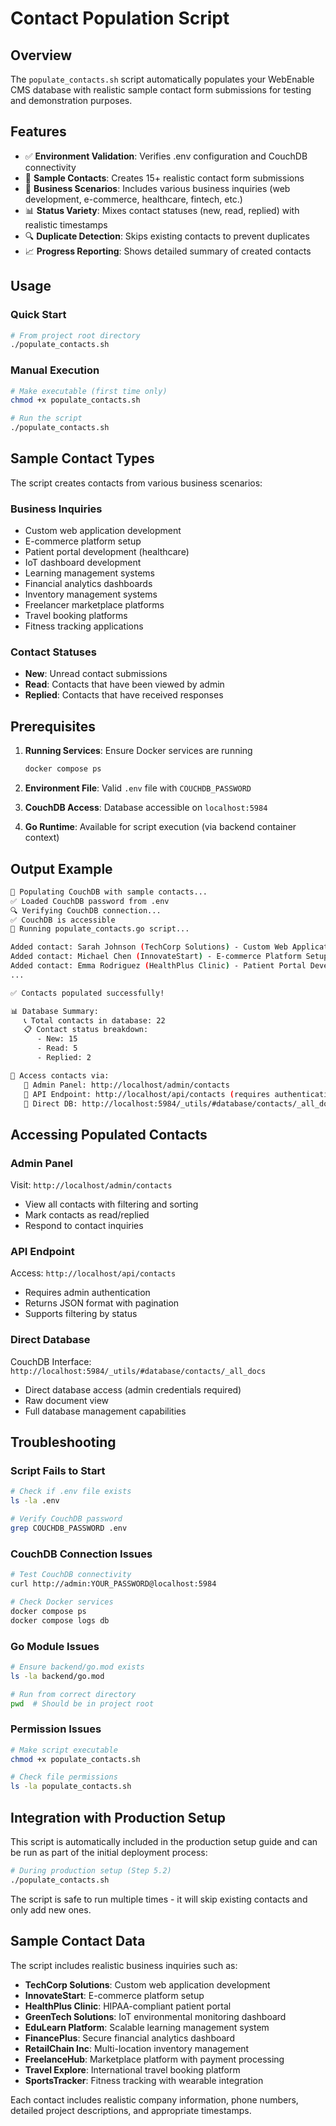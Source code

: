 # Contact Population Script

## Overview

The `populate_contacts.sh` script automatically populates your WebEnable CMS database with realistic sample contact form submissions for testing and demonstration purposes.

## Features

- ✅ **Environment Validation**: Verifies .env configuration and CouchDB connectivity
- 📝 **Sample Contacts**: Creates 15+ realistic contact form submissions
- 🏢 **Business Scenarios**: Includes various business inquiries (web development, e-commerce, healthcare, fintech, etc.)
- 📊 **Status Variety**: Mixes contact statuses (new, read, replied) with realistic timestamps
- 🔍 **Duplicate Detection**: Skips existing contacts to prevent duplicates
- 📈 **Progress Reporting**: Shows detailed summary of created contacts

## Usage

### Quick Start
```bash
# From project root directory
./populate_contacts.sh
```

### Manual Execution
```bash
# Make executable (first time only)
chmod +x populate_contacts.sh

# Run the script
./populate_contacts.sh
```

## Sample Contact Types

The script creates contacts from various business scenarios:

### **Business Inquiries**
- Custom web application development
- E-commerce platform setup
- Patient portal development (healthcare)
- IoT dashboard development
- Learning management systems
- Financial analytics dashboards
- Inventory management systems
- Freelancer marketplace platforms
- Travel booking platforms
- Fitness tracking applications

### **Contact Statuses**
- **New**: Unread contact submissions
- **Read**: Contacts that have been viewed by admin
- **Replied**: Contacts that have received responses

## Prerequisites

1. **Running Services**: Ensure Docker services are running
   ```bash
   docker compose ps
   ```

2. **Environment File**: Valid `.env` file with `COUCHDB_PASSWORD`

3. **CouchDB Access**: Database accessible on `localhost:5984`

4. **Go Runtime**: Available for script execution (via backend container context)

## Output Example

```bash
🚀 Populating CouchDB with sample contacts...
✅ Loaded CouchDB password from .env
🔍 Verifying CouchDB connection...
✅ CouchDB is accessible
📝 Running populate_contacts.go script...

Added contact: Sarah Johnson (TechCorp Solutions) - Custom Web Application Development
Added contact: Michael Chen (InnovateStart) - E-commerce Platform Setup
Added contact: Emma Rodriguez (HealthPlus Clinic) - Patient Portal Development
...

✅ Contacts populated successfully!

📊 Database Summary:
   📞 Total contacts in database: 22
   📋 Contact status breakdown:
      - New: 15
      - Read: 5
      - Replied: 2

🔗 Access contacts via:
   📱 Admin Panel: http://localhost/admin/contacts
   🔧 API Endpoint: http://localhost/api/contacts (requires authentication)
   💾 Direct DB: http://localhost:5984/_utils/#database/contacts/_all_docs
```

## Accessing Populated Contacts

### **Admin Panel**
Visit: `http://localhost/admin/contacts`
- View all contacts with filtering and sorting
- Mark contacts as read/replied
- Respond to contact inquiries

### **API Endpoint**
Access: `http://localhost/api/contacts`
- Requires admin authentication
- Returns JSON format with pagination
- Supports filtering by status

### **Direct Database**
CouchDB Interface: `http://localhost:5984/_utils/#database/contacts/_all_docs`
- Direct database access (admin credentials required)
- Raw document view
- Full database management capabilities

## Troubleshooting

### **Script Fails to Start**
```bash
# Check if .env file exists
ls -la .env

# Verify CouchDB password
grep COUCHDB_PASSWORD .env
```

### **CouchDB Connection Issues**
```bash
# Test CouchDB connectivity
curl http://admin:YOUR_PASSWORD@localhost:5984

# Check Docker services
docker compose ps
docker compose logs db
```

### **Go Module Issues**
```bash
# Ensure backend/go.mod exists
ls -la backend/go.mod

# Run from correct directory
pwd  # Should be in project root
```

### **Permission Issues**
```bash
# Make script executable
chmod +x populate_contacts.sh

# Check file permissions
ls -la populate_contacts.sh
```

## Integration with Production Setup

This script is automatically included in the production setup guide and can be run as part of the initial deployment process:

```bash
# During production setup (Step 5.2)
./populate_contacts.sh
```

The script is safe to run multiple times - it will skip existing contacts and only add new ones.

## Sample Contact Data

The script includes realistic business inquiries such as:

- **TechCorp Solutions**: Custom web application development
- **InnovateStart**: E-commerce platform setup  
- **HealthPlus Clinic**: HIPAA-compliant patient portal
- **GreenTech Solutions**: IoT environmental monitoring dashboard
- **EduLearn Platform**: Scalable learning management system
- **FinancePlus**: Secure financial analytics dashboard
- **RetailChain Inc**: Multi-location inventory management
- **FreelanceHub**: Marketplace platform with payment processing
- **Travel Explore**: International travel booking platform
- **SportsTracker**: Fitness tracking with wearable integration

Each contact includes realistic company information, phone numbers, detailed project descriptions, and appropriate timestamps.
